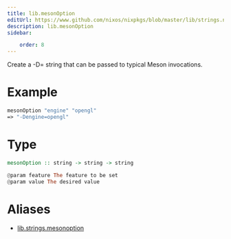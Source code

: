 ```yaml
---
title: lib.mesonOption
editUrl: https://www.github.com/nixos/nixpkgs/blob/master/lib/strings.nix#L1072C17
description: lib.mesonOption
sidebar:

    order: 8
---
```


Create a -D<feature>=<value> string that can be passed to typical Meson
invocations.

# Example

```nix
mesonOption "engine" "opengl"
=> "-Dengine=opengl"
```

# Type

```haskell
mesonOption :: string -> string -> string

@param feature The feature to be set
@param value The desired value
```


# Aliases

- [lib.strings.mesonoption](/nix-doc-comments/reference/lib/strings/lib-strings-mesonoption)


